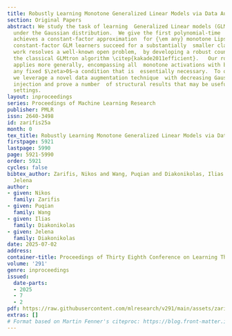 ```yaml
---
title: Robustly Learning Monotone Generalized Linear Models via Data Augmentation
section: Original Papers
abstract: We study the task of learning  Generalized Linear models (GLMs) in the agnostic  model
  under the Gaussian distribution.  We give the first polynomial-time  algorithm that
  achieves a constant-factor approximation  for {\em any} monotone Lipschitz activation.  Prior
  constant-factor GLM learners succeed for a substantially  smaller class of activations.  Our
  work resolves a well-known open problem,  by developing a robust counterpart to
  the classical GLMtron algorithm \citep{kakade2011efficient}.   Our robust learner
  applies more generally, encompassing all  monotone activations with bounded $(2+\zeta)$-moments,  for
  any fixed $\zeta>0$—a condition that is  essentially necessary.  To obtain our results,
  we leverage a novel data augmentation technique  with decreasing Gaussian noise
  injection and prove a number  of structural results that may be useful in other
  settings.
layout: inproceedings
series: Proceedings of Machine Learning Research
publisher: PMLR
issn: 2640-3498
id: zarifis25a
month: 0
tex_title: Robustly Learning Monotone Generalized Linear Models via Data Augmentation
firstpage: 5921
lastpage: 5990
page: 5921-5990
order: 5921
cycles: false
bibtex_author: Zarifis, Nikos and Wang, Puqian and Diakonikolas, Ilias and Diakonikolas,
  Jelena
author:
- given: Nikos
  family: Zarifis
- given: Puqian
  family: Wang
- given: Ilias
  family: Diakonikolas
- given: Jelena
  family: Diakonikolas
date: 2025-07-02
address:
container-title: Proceedings of Thirty Eighth Conference on Learning Theory
volume: '291'
genre: inproceedings
issued:
  date-parts:
  - 2025
  - 7
  - 2
pdf: https://raw.githubusercontent.com/mlresearch/v291/main/assets/zarifis25a/zarifis25a.pdf
extras: []
# Format based on Martin Fenner's citeproc: https://blog.front-matter.io/posts/citeproc-yaml-for-bibliographies/
---
```

